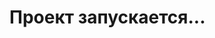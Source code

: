 <!DOCTYPE html>
<html>
<head>
    <title>Эвакуатор СПб MVP</title>
</head>
<body>
    <h1>Проект запускается...</h1>
</body>
</html>
